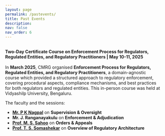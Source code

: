 ```yaml
---
layout: page
permalink: /pastevents/
title: Past Events
description:
nav: false
nav_order: 6
---
```

\
<strong>Two-Day Certificate Course on Enforcement Process for Regulators, Regulated Entities, and Regulatory Practitioners | May 10-11, 2025 </strong><br>
\
In __March 2025__, CMRG organised __Enforcement Process for Regulators, Regulated Entities, and Regulatory Practitioners__, a domain-agnostic course which provided a structured approach to regulatory enforcement, covering procedural aspects, compliance mechanisms, and best practices for both regulators and regulated entities. This in-person course was held at Vidyashilp University, Bengaluru.

The faculty and the sessions: 
+ __[Mr. P K Nagpal](https://in.linkedin.com/in/p-k-nagpal)__ on __Supervision & Oversight__
+ __Mr. J. Ranganayakulu__ on __Enforcement & Adjudication__
+ __[Prof. M. S. Sahoo](https://sahooregulatorychambers.in/about-us/founder/)__ on __Orders & Appeals__
+ __[Prof. T. S. Somashekar](https://www.nls.ac.in/faculty/t-s-somashekar/)__ on __Overview of Regulatory Architecture__
